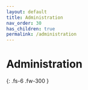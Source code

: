 ```yaml
---
layout: default
title: Administration
nav_order: 30
has_children: true
permalink: /administration
---
```


# Administration

{: .fs-6 .fw-300 }
